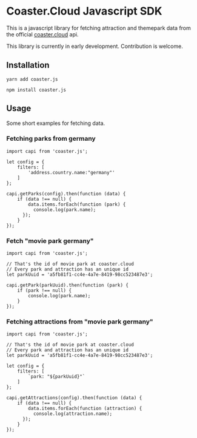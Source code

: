 # Coaster.Cloud Javascript SDK
This is a javascript library for fetching attraction and themepark data from the
official [coaster.cloud](https://coaster.cloud) api.

This library is currently in early development. Contribution is welcome.

## Installation
```
yarn add coaster.js
```

```
npm install coaster.js
```

## Usage
Some short examples for fetching data.

### Fetching parks from germany
```
import capi from 'coaster.js';

let config = {
    filters: [
        'address.country.name:"germany"'
    ]
};

capi.getParks(config).then(function (data) {
    if (data !== null) {
        data.items.forEach(function (park) {
          console.log(park.name);
      });
    }
});
```

### Fetch "movie park germany"
```
import capi from 'coaster.js';

// That's the id of movie park at coaster.cloud
// Every park and attraction has an unique id
let parkUuid = 'a5fb81f1-cc4e-4a7e-8419-98cc523487e3';

capi.getPark(parkUuid).then(function (park) {
    if (park !== null) {
        console.log(park.name);
    }
});
```

### Fetching attractions from "movie park germany"
```
import capi from 'coaster.js';

// That's the id of movie park at coaster.cloud
// Every park and attraction has an unique id
let parkUuid = 'a5fb81f1-cc4e-4a7e-8419-98cc523487e3';

let config = {
    filters: [
        `park: "${parkUuid}"`
    ]
};

capi.getAttractions(config).then(function (data) {
    if (data !== null) {
        data.items.forEach(function (attraction) {
          console.log(attraction.name);
      });
    }
});
```